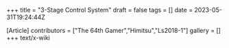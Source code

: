 +++
title = "3-Stage Control System"
draft = false
tags = []
date = 2023-05-31T19:24:44Z

[Article]
contributors = ["The 64th Gamer","Himitsu","Ls2018-1"]
gallery = []
+++
text/x-wiki